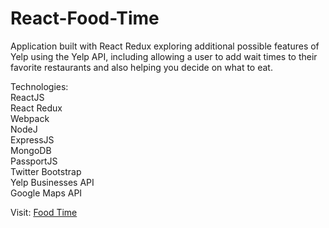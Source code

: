 # React-Food-Time
Application built with React Redux exploring additional possible features of Yelp using the Yelp API, including allowing a user to add wait times to their favorite restaurants and also helping you decide on what to eat.

Technologies:<br/>
ReactJS<br/>
React Redux<br/>
Webpack<br/>
NodeJ<br/>
ExpressJS<br/>
MongoDB<br/>
PassportJS<br/>
Twitter Bootstrap<br/>
Yelp Businesses API<br/>
Google Maps API

Visit: <a href="reactfoodtime.herokuapp.com">Food Time</a>

